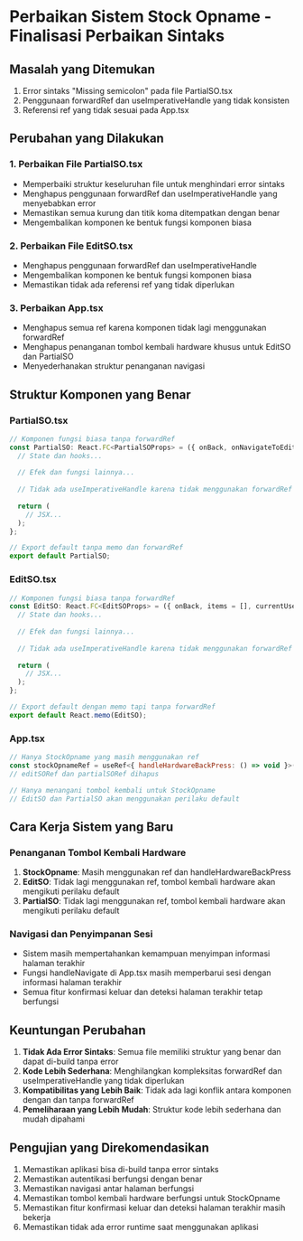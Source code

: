 # Perbaikan Sistem Stock Opname - Finalisasi Perbaikan Sintaks

## Masalah yang Ditemukan
1. Error sintaks "Missing semicolon" pada file PartialSO.tsx
2. Penggunaan forwardRef dan useImperativeHandle yang tidak konsisten
3. Referensi ref yang tidak sesuai pada App.tsx

## Perubahan yang Dilakukan

### 1. Perbaikan File PartialSO.tsx
- Memperbaiki struktur keseluruhan file untuk menghindari error sintaks
- Menghapus penggunaan forwardRef dan useImperativeHandle yang menyebabkan error
- Memastikan semua kurung dan titik koma ditempatkan dengan benar
- Mengembalikan komponen ke bentuk fungsi komponen biasa

### 2. Perbaikan File EditSO.tsx
- Menghapus penggunaan forwardRef dan useImperativeHandle
- Mengembalikan komponen ke bentuk fungsi komponen biasa
- Memastikan tidak ada referensi ref yang tidak diperlukan

### 3. Perbaikan App.tsx
- Menghapus semua ref karena komponen tidak lagi menggunakan forwardRef
- Menghapus penanganan tombol kembali hardware khusus untuk EditSO dan PartialSO
- Menyederhanakan struktur penanganan navigasi

## Struktur Komponen yang Benar

### PartialSO.tsx
```javascript
// Komponen fungsi biasa tanpa forwardRef
const PartialSO: React.FC<PartialSOProps> = ({ onBack, onNavigateToEditSO }) => {
  // State dan hooks...
  
  // Efek dan fungsi lainnya...
  
  // Tidak ada useImperativeHandle karena tidak menggunakan forwardRef
  
  return (
    // JSX...
  );
};

// Export default tanpa memo dan forwardRef
export default PartialSO;
```

### EditSO.tsx
```javascript
// Komponen fungsi biasa tanpa forwardRef
const EditSO: React.FC<EditSOProps> = ({ onBack, items = [], currentUser }) => {
  // State dan hooks...
  
  // Efek dan fungsi lainnya...
  
  // Tidak ada useImperativeHandle karena tidak menggunakan forwardRef
  
  return (
    // JSX...
  );
};

// Export default dengan memo tapi tanpa forwardRef
export default React.memo(EditSO);
```

### App.tsx
```javascript
// Hanya StockOpname yang masih menggunakan ref
const stockOpnameRef = useRef<{ handleHardwareBackPress: () => void }>(null);
// editSORef dan partialSORef dihapus

// Hanya menangani tombol kembali untuk StockOpname
// EditSO dan PartialSO akan menggunakan perilaku default
```

## Cara Kerja Sistem yang Baru

### Penanganan Tombol Kembali Hardware
1. **StockOpname**: Masih menggunakan ref dan handleHardwareBackPress
2. **EditSO**: Tidak lagi menggunakan ref, tombol kembali hardware akan mengikuti perilaku default
3. **PartialSO**: Tidak lagi menggunakan ref, tombol kembali hardware akan mengikuti perilaku default

### Navigasi dan Penyimpanan Sesi
- Sistem masih mempertahankan kemampuan menyimpan informasi halaman terakhir
- Fungsi handleNavigate di App.tsx masih memperbarui sesi dengan informasi halaman terakhir
- Semua fitur konfirmasi keluar dan deteksi halaman terakhir tetap berfungsi

## Keuntungan Perubahan
1. **Tidak Ada Error Sintaks**: Semua file memiliki struktur yang benar dan dapat di-build tanpa error
2. **Kode Lebih Sederhana**: Menghilangkan kompleksitas forwardRef dan useImperativeHandle yang tidak diperlukan
3. **Kompatibilitas yang Lebih Baik**: Tidak ada lagi konflik antara komponen dengan dan tanpa forwardRef
4. **Pemeliharaan yang Lebih Mudah**: Struktur kode lebih sederhana dan mudah dipahami

## Pengujian yang Direkomendasikan
1. Memastikan aplikasi bisa di-build tanpa error sintaks
2. Memastikan autentikasi berfungsi dengan benar
3. Memastikan navigasi antar halaman berfungsi
4. Memastikan tombol kembali hardware berfungsi untuk StockOpname
5. Memastikan fitur konfirmasi keluar dan deteksi halaman terakhir masih bekerja
6. Memastikan tidak ada error runtime saat menggunakan aplikasi